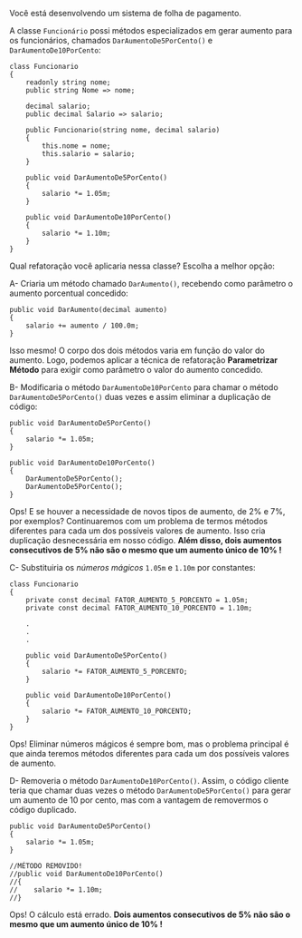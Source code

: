 ﻿Você está desenvolvendo um sistema de folha de pagamento.

A classe `Funcionário` possi métodos especializados em gerar aumento
para os funcionários, chamados `DarAumentoDe5PorCento()` e 
`DarAumentoDe10PorCento`:

```<language>
class Funcionario
{
    readonly string nome;
    public string Nome => nome;

    decimal salario;
    public decimal Salario => salario;

    public Funcionario(string nome, decimal salario)
    {
        this.nome = nome;
        this.salario = salario;
    }

    public void DarAumentoDe5PorCento()
    {
        salario *= 1.05m;
    }

    public void DarAumentoDe10PorCento()
    {
        salario *= 1.10m;
    }
}
```

Qual refatoração você aplicaria nessa classe? Escolha a melhor opção:


A- 
Criaria um método chamado `DarAumento()`, recebendo como parâmetro o aumento
porcentual concedido:
```<language>
public void DarAumento(decimal aumento)
{
    salario += aumento / 100.0m;
}
```

Isso mesmo! O corpo dos dois métodos varia em função do valor do aumento.
Logo, podemos aplicar a técnica de refatoração **Parametrizar Método**
para exigir como parâmetro o valor do aumento concedido. 

B- 
Modificaria o método `DarAumentoDe10PorCento` para chamar o método
`DarAumentoDe5PorCento()` duas vezes e assim eliminar a duplicação de código:
```<language>
public void DarAumentoDe5PorCento()
{
    salario *= 1.05m;
}

public void DarAumentoDe10PorCento()
{
    DarAumentoDe5PorCento();
    DarAumentoDe5PorCento();
}
```
Ops! E se houver a necessidade de novos tipos de aumento, de 2% e 7%, por exemplos?
Continuaremos com um problema de termos métodos diferentes para cada
um dos possíveis valores de aumento. Isso cria duplicação desnecessária em nosso
código. **Além disso, dois aumentos consecutivos de 5% não são o mesmo que
um aumento único de 10% !**

C-
Substituiria os *números mágicos* `1.05m` e `1.10m` por constantes:
```<language>
class Funcionario
{
    private const decimal FATOR_AUMENTO_5_PORCENTO = 1.05m;
    private const decimal FATOR_AUMENTO_10_PORCENTO = 1.10m;

    .
    .
    .

    public void DarAumentoDe5PorCento()
    {
        salario *= FATOR_AUMENTO_5_PORCENTO;
    }

    public void DarAumentoDe10PorCento()
    {
        salario *= FATOR_AUMENTO_10_PORCENTO;
    }
}
```
Ops! Eliminar números mágicos é sempre bom, mas o problema principal é que
ainda teremos métodos diferentes para cada um dos possíveis valores de aumento.

D-
Removeria o método `DarAumentoDe10PorCento()`. Assim, o código cliente
teria que chamar duas vezes o método `DarAumentoDe5PorCento()` para
gerar um aumento de 10 por cento, mas com a vantagem de removermos o código
duplicado.  
```<language>
public void DarAumentoDe5PorCento()
{
    salario *= 1.05m;
}

//MÉTODO REMOVIDO!
//public void DarAumentoDe10PorCento()
//{
//    salario *= 1.10m;
//}
```

Ops! O cálculo está errado. **Dois aumentos consecutivos de 5% não são o mesmo que
um aumento único de 10% !**


